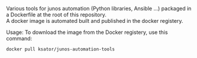 Various tools for junos automation (Python libraries, Ansible ...) packaged in a Dockerfile at the root of this repository.  
A docker image is automated built and published in the docker registery.  

Usage: 
To download the image from the Docker registery, use this command: 
```
docker pull ksator/junos-automation-tools
```





